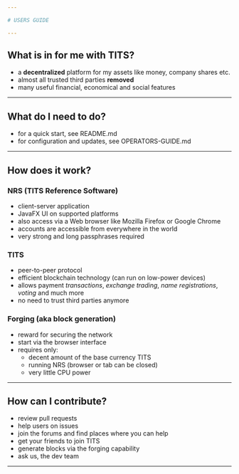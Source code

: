 ```yaml
---

# USERS GUIDE

---
```


## What is in for me with TITS?

- a **decentralized** platform for my assets like money, company shares etc.
- almost all trusted third parties **removed**
- many useful financial, economical and social features

---

## What do I need to do?

- for a quick start, see README.md
- for configuration and updates, see OPERATORS-GUIDE.md

---

## How does it work?

### NRS (TITS Reference Software)

- client-server application
- JavaFX UI on supported platforms
- also access via a Web browser like Mozilla Firefox or Google Chrome
- accounts are accessible from everywhere in the world
- very strong and long passphrases required

### TITS

- peer-to-peer protocol
- efficient blockchain technology (can run on low-power devices)
- allows payment _transactions_, _exchange trading_, _name registrations_, _voting_ and much more
- no need to trust third parties anymore

### Forging (aka block generation)

- reward for securing the network
- start via the browser interface
- requires only:
  - decent amount of the base currency TITS
  - running NRS (browser or tab can be closed)
  - very little CPU power

---

## How can I contribute?

- review pull requests
- help users on issues
- join the forums and find places where you can help
- get your friends to join TITS
- generate blocks via the forging capability
- ask us, the dev team

---
